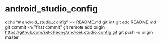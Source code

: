 # android_studio_config
 
echo "# android_studio_config" >> README.md
git init
git add README.md
git commit -m "first commit"
git remote add origin https://github.com/sekcheong/android_studio_config.git
git push -u origin master
